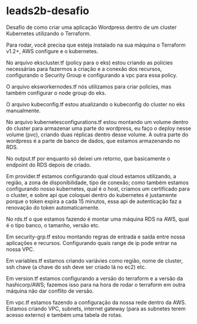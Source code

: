 # leads2b-desafio

Desafio de como criar uma aplicação Wordpress dentro de um cluster Kubernetes utilizando o Terraform.

Para rodar, você precisa que esteja instalado na sua máquina o Terraform v1.2+, AWS configure e o kubernetes.

No arquivo ekscluster.tf (policy para o eks) estou criando as policies necessárias para fazermos a criação e a conexão dos recursos, configurando o Security Group e configurando a vpc para essa policy.

O arquivo eksworkernodes.tf nós utilizamos para criar policies, mas também configurar o node group do eks.

O arquivo kubeconfig.tf estou atualizando o kubeconfig do cluster no eks manualmente.

No arquivo kubernetesconfigurations.tf estou montando um volume dentro do cluster para armazenar uma parte do wordpress, eu faço o deploy nesse volume (pvc), criando duas réplicas dentro desse volume. A outra parte do wordpress é a parte de banco de dados, que estamos armazenando no RDS.

No output.tf por enquanto só deixei um retorno, que basicamente o endpoint do RDS depois de criado.

Em provider.tf estamos configurando qual cloud estamos utilizando, a região, a zona de disponibilidade, tipo de conexão; como também estamos configurando nosso kubernetes, qual é o host, criamos um certificado para o cluster, e sobre api que coloquei dentro do kubernetes é justamente porque o token expira a cada 15 minutos, essa api de autenticação faz a renovação do token automaticamente.

No rds.tf o que estamos fazendo é montar uma máquina RDS na AWS, qual é o tipo banco, o tamanho, versão etc.

Em security-grp.tf estou montando regras de entrada e saída entre nossa aplicações e recursos. Configurando quais range de ip pode entrar na nossa VPC.

Em variables.tf estamos criando variávies como região, nome de cluster, ssh chave (a chave do ssh deve ser criado lá no ec2) etc.

Em version.tf estamos configurando a versão do terraform e a versão da hashicorp/AWS; fazemos isso para na hora de rodar o terraform em outra máquina não dar conflito de versão.

Em vpc.tf estamos fazendo a configuração da nossa rede dentro da AWS. Estamos criando VPC, subnets, internet gateway (para as subnetes terem acesso externo) e também uma tabela de rotas.


